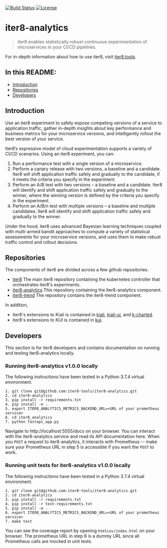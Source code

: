 [![Build Status](https://travis-ci.com/iter8-tools/iter8-analytics.svg?branch=master)](https://travis-ci.com/iter8-tools/iter8-analytics)
[![License](https://img.shields.io/badge/License-Apache%202.0-blue.svg)](LICENSE)

# iter8-analytics

> iter8 enables statistically robust continuous experimentation of microservices in your CI/CD pipelines.

For in-depth information about how to use iter8, visit [iter8.tools](https://iter8.tools).

## In this README:

- [Introduction](#introduction)
- [Repositories](#repositories)
- [Developers](#developers)

## Introduction
Use an iter8 experiment to safely expose competing versions of a service to application traffic, gather in-depth insights about key performance and business metrics for your microservice versions, and intelligently rollout the best version of your service.

Iter8’s expressive model of cloud experimentation supports a variety of CI/CD scenarios. Using an iter8 experiment, you can:

1. Run a performance test with a single version of a microservice.
2. Perform a canary release with two versions, a baseline and a candidate. Iter8 will shift application traffic safely and gradually to the candidate, if it meets the criteria you specify in the experiment.
3. Perform an A/B test with two versions – a baseline and a candidate. Iter8 will identify and shift application traffic safely and gradually to the winner, where the winning version is defined by the criteria you specify in the experiment.
4. Perform an A/B/n test with multiple versions – a baseline and multiple candidates. Iter8 will identify and shift application traffic safely and gradually to the winner.

Under the hood, iter8 uses advanced Bayesian learning techniques coupled with multi-armed bandit approaches to compute a variety of statistical assessments for your microservice versions, and uses them to make robust traffic control and rollout decisions.

## Repositories

The components of iter8 are divided across a few github repositories.

- [iter8](https://github.com/iter8-tools/iter8) The main iter8 repository containing the kubernetes controller that orchestrates iter8's experiments.
- [iter8-analytics](https://github.com/iter8-tools/iter8-analytics) This repository containing the iter8-analytics component.
- [iter8-trend](https://github.com/iter8-tools/iter8-trend) The repository contains the iter8-trend component.

In addition,
- iter8's extensions to Kiali is contained in [kiali](https://github.com/kiali/kiali), [kiali-ui](https://github.com/kiali/kiali-ui), and [k-charted](https://github.com/kiali/k-charted). 
- iter8's extensions to KUI is contained in [kui](https://github.com/IBM/kui). 


## Developers

This section is for iter8 developers and contains documentation on running and testing iter8-analytics locally.

### Running iter8-analytics v1.0.0 locally
The following instructions have been tested in a Python 3.7.4 virtual environment.

```
1. git clone git@github.com:iter8-tools/iter8-analytics.git
2. cd iter8-analytics
3. pip install -r requirements.txt 
4. pip install -e .
5. export ITER8_ANALYTICS_METRICS_BACKEND_URL=<URL of your prometheus service>
6. cd iter8_analytics
7. python fastapi_app.py 
```
Navigate to http://localhost:5555/docs on your browser. You can interact with the iter8-analytics service and read its API documentation here. When you `POST` a request to iter8-analytics, it interacts with Prometheus -- make sure your Prometheus URL in step 5 is accessible if you want the `POST` to work.

### Running unit tests for iter8-analytics v1.0.0 locally
The following instructions have been tested in a Python 3.7.4 virtual environment.

```
1. git clone git@github.com:iter8-tools/iter8-analytics.git
2. cd iter8-analytics
3. pip install -r requirements.txt 
4. pip install -r test-requirements.txt
5. pip install -e .
6. export ITER8_ANALYTICS_METRICS_BACKEND_URL=<URL of your prometheus service>
7. make test
```
You can see the coverage report by opening `htmlcov/index.html` on your browser. The prometheus URL in step 6 is a dummy URL since all Prometheus calls are mocked in unit tests.
